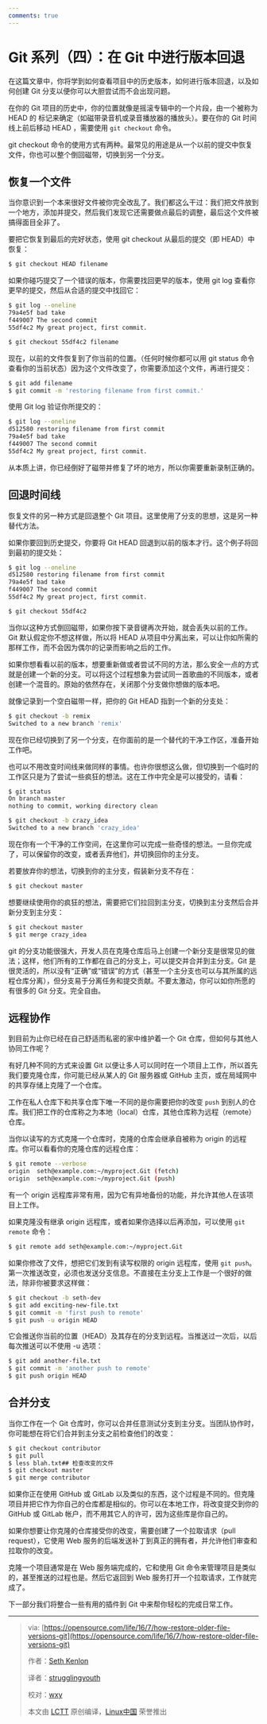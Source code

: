 ```yaml
---
comments: true
---
```


# Git 系列（四）：在 Git 中进行版本回退

在这篇文章中，你将学到如何查看项目中的历史版本，如何进行版本回退，以及如何创建 Git 分支以便你可以大胆尝试而不会出现问题。

在你的 Git 项目的历史中，你的位置就像是摇滚专辑中的一个片段，由一个被称为 HEAD 的 标记来确定（如磁带录音机或录音播放器的播放头）。要在你的 Git 时间线上前后移动 HEAD ，需要使用 `git checkout` 命令。

git checkout 命令的使用方式有两种。最常见的用途是从一个以前的提交中恢复文件，你也可以整个倒回磁带，切换到另一个分支。


## 恢复一个文件

当你意识到一个本来很好文件被你完全改乱了。我们都这么干过：我们把文件放到一个地方，添加并提交，然后我们发现它还需要做点最后的调整，最后这个文件被搞得面目全非了。

要把它恢复到最后的完好状态，使用 git checkout 从最后的提交（即 HEAD）中恢复：

```Bash
$ git checkout HEAD filename
```

如果你碰巧提交了一个错误的版本，你需要找回更早的版本，使用 git log 查看你更早的提交，然后从合适的提交中找回它：

```Bash
$ git log --oneline
79a4e5f bad take
f449007 The second commit
55df4c2 My great project, first commit.

$ git checkout 55df4c2 filename

```

现在，以前的文件恢复到了你当前的位置。（任何时候你都可以用 git status 命令查看你的当前状态）因为这个文件改变了，你需要添加这个文件，再进行提交：

```Bash
$ git add filename
$ git commit -m 'restoring filename from first commit.'
```

使用 Git log 验证你所提交的：

```Bash
$ git log --oneline
d512580 restoring filename from first commit
79a4e5f bad take
f449007 The second commit
55df4c2 My great project, first commit.
```

从本质上讲，你已经倒好了磁带并修复了坏的地方，所以你需要重新录制正确的。

## 回退时间线

恢复文件的另一种方式是回退整个 Git 项目。这里使用了分支的思想，这是另一种替代方法。

如果你要回到历史提交，你要将 Git HEAD 回退到以前的版本才行。这个例子将回到最初的提交处：

```Bash
$ git log --oneline
d512580 restoring filename from first commit
79a4e5f bad take
f449007 The second commit
55df4c2 My great project, first commit.

$ git checkout 55df4c2
```

当你以这种方式倒回磁带，如果你按下录音键再次开始，就会丢失以前的工作。Git 默认假定你不想这样做，所以将 HEAD 从项目中分离出来，可以让你如所需的那样工作，而不会因为偶尔的记录而影响之后的工作。

如果你想看看以前的版本，想要重新做或者尝试不同的方法，那么安全一点的方式就是创建一个新的分支。可以将这个过程想象为尝试同一首歌曲的不同版本，或者创建一个混音的。原始的依然存在，关闭那个分支做你想做的版本吧。

就像记录到一个空白磁带一样，把你的 Git HEAD 指到一个新的分支处：

```Bash
$ git checkout -b remix
Switched to a new branch 'remix'
```

现在你已经切换到了另一个分支，在你面前的是一个替代的干净工作区，准备开始工作吧。

也可以不用改变时间线来做同样的事情。也许你很想这么做，但切换到一个临时的工作区只是为了尝试一些疯狂的想法。这在工作中完全是可以接受的，请看：

```Bash
$ git status
On branch master
nothing to commit, working directory clean

$ git checkout -b crazy_idea
Switched to a new branch 'crazy_idea'
```

现在你有一个干净的工作空间，在这里你可以完成一些奇怪的想法。一旦你完成了，可以保留你的改变，或者丢弃他们，并切换回你的主分支。

若要放弃你的想法，切换到你的主分支，假装新分支不存在：

```Bash
$ git checkout master
```

想要继续使用你的疯狂的想法，需要把它们拉回到主分支，切换到主分支然后合并新分支到主分支：

```Bash
$ git checkout master
$ git merge crazy_idea
```

git 的分支功能很强大，开发人员在克隆仓库后马上创建一个新分支是很常见的做法；这样，他们所有的工作都在自己的分支上，可以提交并合并到主分支。Git 是很灵活的，所以没有“正确”或“错误”的方式（甚至一个主分支也可以与其所属的远程仓库分离），但分支易于分离任务和提交贡献。不要太激动，你可以如你所愿的有很多的 Git 分支。完全自由。

## 远程协作

到目前为止你已经在自己舒适而私密的家中维护着一个 Git 仓库，但如何与其他人协同工作呢？

有好几种不同的方式来设置 Git 以便让多人可以同时在一个项目上工作，所以首先我们要克隆仓库，你可能已经从某人的 Git 服务器或 GitHub 主页，或在局域网中的共享存储上克隆了一个仓库。

工作在私人仓库下和共享仓库下唯一不同的是你需要把你的改变 `push` 到别人的仓库。我们把工作的仓库称之为本地（local）仓库，其他仓库称为远程（remote）仓库。

当你以读写的方式克隆一个仓库时，克隆的仓库会继承自被称为 origin 的远程库。你可以看看你的克隆仓库的远程仓库：

```Bash
$ git remote --verbose
origin  seth@example.com:~/myproject.Git (fetch)
origin  seth@example.com:~/myproject.Git (push)
```

有一个 origin 远程库非常有用，因为它有异地备份的功能，并允许其他人在该项目上工作。

如果克隆没有继承 origin 远程库，或者如果你选择以后再添加，可以使用 `git remote` 命令：

```Bash
$ git remote add seth@example.com:~/myproject.Git
```

如果你修改了文件，想把它们发到有读写权限的 origin 远程库，使用 `git push`。第一次推送改变，必须也发送分支信息。不直接在主分支上工作是一个很好的做法，除非你被要求这样做：

```Bash
$ git checkout -b seth-dev
$ git add exciting-new-file.txt
$ git commit -m 'first push to remote'
$ git push -u origin HEAD
```

它会推送你当前的位置（HEAD）及其存在的分支到远程。当推送过一次后，以后每次推送可以不使用 -u 选项：

```Bash
$ git add another-file.txt
$ git commit -m 'another push to remote'
$ git push origin HEAD
```

## 合并分支

当你工作在一个 Git 仓库时，你可以合并任意测试分支到主分支。当团队协作时，你可能想在将它们合并到主分支之前检查他们的改变：

```Bash
$ git checkout contributor
$ git pull
$ less blah.txt## 检查改变的文件
$ git checkout master
$ git merge contributor
```

如果你正在使用 GitHub 或 GitLab 以及类似的东西，这个过程是不同的。但克隆项目并把它作为你自己的仓库都是相似的。你可以在本地工作，将改变提交到你的 GitHub 或 GitLab 帐户，而不用其它人的许可，因为这些库是你自己的。

如果你想要让你克隆的仓库接受你的改变，需要创建了一个拉取请求（pull request），它使用 Web 服务的后端发送补丁到真正的拥有者，并允许他们审查和拉取你的改变。

克隆一个项目通常是在 Web 服务端完成的，它和使用 Git 命令来管理项目是类似的，甚至推送的过程也是。然后它返回到 Web 服务打开一个拉取请求，工作就完成了。

下一部分我们将整合一些有用的插件到 Git 中来帮你轻松的完成日常工作。

--------------------------------------------------------------------------------

>via: [https://opensource.com/life/16/7/how-restore-older-file-versions-git](https://opensource.com/life/16/7/how-restore-older-file-versions-git)
>
>作者：[Seth Kenlon](https://opensource.com/users/seth)
>
>译者：[strugglingyouth](https://github.com/strugglingyouth)
>
>校对：[wxy](https://github.com/wxy)
>
>本文由 [LCTT](https://github.com/LCTT/TranslateProject) 原创编译，[Linux中国](https://linux.net.cn/) 荣誉推出